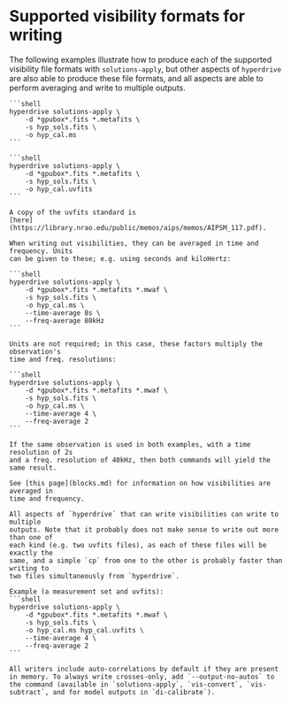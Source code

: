 # Supported visibility formats for writing

The following examples illustrate how to produce each of the supported
visibility file formats with `solutions-apply`, but other aspects of
`hyperdrive` are also able to produce these file formats, and all aspects are
able to perform averaging and write to multiple outputs.

~~~admonish info title="Measurement sets"
```shell
hyperdrive solutions-apply \
    -d *gpubox*.fits *.metafits \
    -s hyp_sols.fits \
    -o hyp_cal.ms
```
~~~

~~~admonish info title="uvfits"
```shell
hyperdrive solutions-apply \
    -d *gpubox*.fits *.metafits \
    -s hyp_sols.fits \
    -o hyp_cal.uvfits
```

A copy of the uvfits standard is
[here](https://library.nrao.edu/public/memos/aips/memos/AIPSM_117.pdf).
~~~

~~~admonish tip title="Visibility averaging"
When writing out visibilities, they can be averaged in time and frequency. Units
can be given to these; e.g. using seconds and kiloHertz:

```shell
hyperdrive solutions-apply \
    -d *gpubox*.fits *.metafits *.mwaf \
    -s hyp_sols.fits \
    -o hyp_cal.ms \
    --time-average 8s \
    --freq-average 80kHz
```

Units are not required; in this case, these factors multiply the observation's
time and freq. resolutions:

```shell
hyperdrive solutions-apply \
    -d *gpubox*.fits *.metafits *.mwaf \
    -s hyp_sols.fits \
    -o hyp_cal.ms \
    --time-average 4 \
    --freq-average 2
```

If the same observation is used in both examples, with a time resolution of 2s
and a freq. resolution of 40kHz, then both commands will yield the same result.

See [this page](blocks.md) for information on how visibilities are averaged in
time and frequency.
~~~

~~~admonish tip title="Writing to multiple visibility outputs"
All aspects of `hyperdrive` that can write visibilities can write to multiple
outputs. Note that it probably does not make sense to write out more than one of
each kind (e.g. two uvfits files), as each of these files will be exactly the
same, and a simple `cp` from one to the other is probably faster than writing to
two files simultaneously from `hyperdrive`.

Example (a measurement set and uvfits):
```shell
hyperdrive solutions-apply \
    -d *gpubox*.fits *.metafits *.mwaf \
    -s hyp_sols.fits \
    -o hyp_cal.ms hyp_cal.uvfits \
    --time-average 4 \
    --freq-average 2
```
~~~

~~~admonish tip title="Auto-correlations"
All writers include auto-correlations by default if they are present in memory. To always write crosses-only, add `--output-no-autos` to the command (available in `solutions-apply`, `vis-convert`, `vis-subtract`, and for model outputs in `di-calibrate`).
~~~
